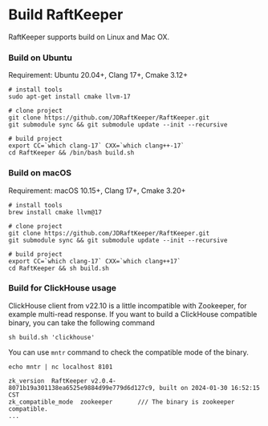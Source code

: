 # Build RaftKeeper

RaftKeeper supports build on Linux and Mac OX.

### Build on Ubuntu

Requirement: Ubuntu 20.04+, Clang 17+, Cmake 3.12+
```
# install tools
sudo apt-get install cmake llvm-17
 
# clone project
git clone https://github.com/JDRaftKeeper/RaftKeeper.git
git submodule sync && git submodule update --init --recursive
 
# build project
export CC=`which clang-17` CXX=`which clang++-17`
cd RaftKeeper && /bin/bash build.sh
```

### Build on macOS

Requirement: macOS 10.15+, Clang 17+, Cmake 3.20+

```
# install tools
brew install cmake llvm@17
 
# clone project
git clone https://github.com/JDRaftKeeper/RaftKeeper.git
git submodule sync && git submodule update --init --recursive
 
# build project
export CC=`which clang-17` CXX=`which clang++17`
cd RaftKeeper && sh build.sh
```

### Build for ClickHouse usage

ClickHouse client from v22.10 is a little incompatible with Zookeeper, for example multi-read response.
If you want to build a ClickHouse compatible binary, you can take the following command

```
sh build.sh 'clickhouse'
```

You can use `mntr` command to check the compatible mode of the binary.

```
echo mntr | nc localhost 8101

zk_version	RaftKeeper v2.0.4-8071b19a301138ea6525e9884d99e779d6d127c9, built on 2024-01-30 16:52:15 CST
zk_compatible_mode	zookeeper       /// The binary is zookeeper compatible.
...
```